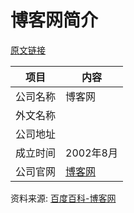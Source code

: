 # 博客网简介

[原文链接]()

|项目|内容|
|-----|-----|
|公司名称|博客网|
|外文名称||
|公司地址||
|成立时间|2002年8月|
|公司官网|[博客网](http://www.bokee.com/)|

资料来源: 
[百度百科-博客网](https://baike.baidu.com/item/%E5%8D%9A%E5%AE%A2%E7%BD%91/4545674?fr=aladdin)